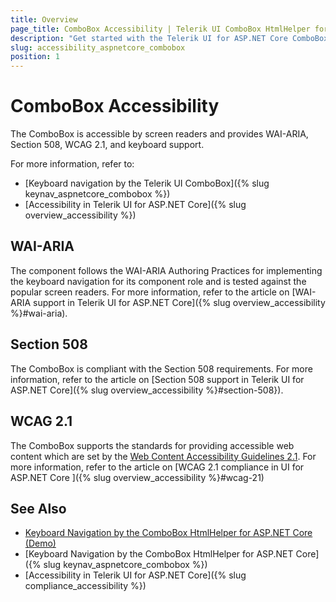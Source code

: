 ```yaml
---
title: Overview
page_title: ComboBox Accessibility | Telerik UI ComboBox HtmlHelper for ASP.NET Core
description: "Get started with the Telerik UI for ASP.NET Core ComboBox and learn about its accessibility support for WAI-ARIA, Section 508, and WCAG 2.1."
slug: accessibility_aspnetcore_combobox
position: 1
---
```


# ComboBox Accessibility

The ComboBox is accessible by screen readers and provides WAI-ARIA, Section 508, WCAG 2.1, and keyboard support.

For more information, refer to:
* [Keyboard navigation by the Telerik UI ComboBox]({% slug keynav_aspnetcore_combobox %})
* [Accessibility in Telerik UI for ASP.NET Core]({% slug overview_accessibility %})

## WAI-ARIA

The component follows the WAI-ARIA Authoring Practices for implementing the keyboard navigation for its component role and is tested against the popular screen readers. For more information, refer to the article on [WAI-ARIA support in Telerik UI for ASP.NET Core]({% slug overview_accessibility %}#wai-aria).

## Section 508

The ComboBox is compliant with the Section 508 requirements. For more information, refer to the article on [Section 508 support in Telerik UI for ASP.NET Core]({% slug overview_accessibility %}#section-508}).

## WCAG 2.1

The ComboBox supports the standards for providing accessible web content which are set by the [Web Content Accessibility Guidelines 2.1](https://www.w3.org/TR/WCAG/). For more information, refer to the article on [WCAG 2.1 compliance in UI for ASP.NET Core ]({% slug overview_accessibility %}#wcag-21)

## See Also

* [Keyboard Navigation by the ComboBox HtmlHelper for ASP.NET Core (Demo)](https://demos.telerik.com/aspnet-core/combobox/keyboard-navigation)
* [Keyboard Navigation by the ComboBox HtmlHelper for ASP.NET Core]({% slug keynav_aspnetcore_combobox %})
* [Accessibility in Telerik UI for ASP.NET Core]({% slug compliance_accessibility %})
